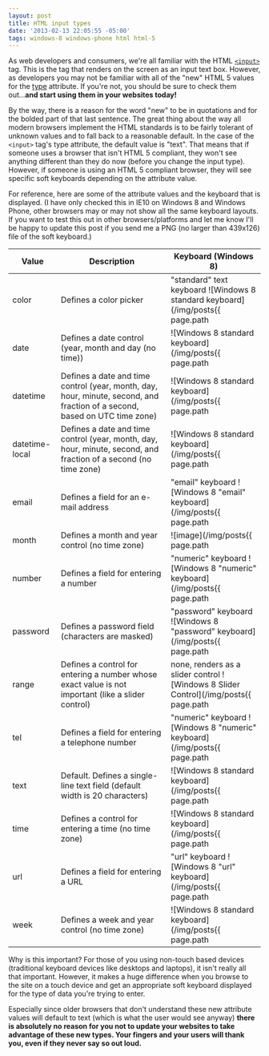```yaml
---
layout: post
title: HTML input types
date: '2013-02-13 22:05:55 -05:00'
tags: windows-8 windows-phone html html-5
---
```


As web developers and consumers, we're all familiar with the HTML [`<input>`](http://www.w3schools.com/tags/tag_input.asp) tag. This is the tag that renders on the screen as an input text box. However, as developers you may not be familiar with all of the "new" HTML 5 values for the [type](http://www.w3schools.com/tags/att_input_type.asp) attribute. If you're not, you should be sure to check them out...**and start using them in your websites today!**

By the way, there is a reason for the word "new" to be in quotations and for the bolded part of that last sentence. The great thing about the way all modern browsers implement the HTML standards is to be fairly tolerant of unknown values and to fall back to a reasonable default. In the case of the `<input>` tag's type attribute, the default value is "text". That means that if someone uses a browser that isn't HTML 5 compliant, they won't see anything different than they do now (before you change the input type). However, if someone is using an HTML 5 compliant browser, they will see specific soft keyboards depending on the attribute value.

For reference, here are some of the attribute values and the keyboard that is displayed. (I have only checked this in IE10 on Windows 8 and Windows Phone, other browsers may or may not show all the same keyboard layouts. If you want to test this out in other browsers/platforms and let me know I'll be happy to update this post if you send me a PNG (no larger than 439x126) file of the soft keyboard.)

| **Value** | **Description** | **Keyboard (Windows 8)** |
| --------- | --------------- | ------------------------ |
| color | Defines a color picker | "standard" text keyboard ![Windows 8 standard keyboard](/img/posts{{ page.path | remove: '_posts' | remove: '.md' }}/image_39.png) |
| date | Defines a date control (year, month and day (no time)) | ![Windows 8 standard keyboard](/img/posts{{ page.path | remove: '_posts' | remove: '.md' }}/image_40.png) |
| datetime | Defines a date and time control (year, month, day, hour, minute, second, and fraction of a second, based on UTC time zone) | ![Windows 8 standard keyboard](/img/posts{{ page.path | remove: '_posts' | remove: '.md' }}/image_41.png) |
| datetime-local | Defines a date and time control (year, month, day, hour, minute, second, and fraction of a second (no time zone) | ![Windows 8 standard keyboard](/img/posts{{ page.path | remove: '_posts' | remove: '.md' }}/image_42.png) |
| email | Defines a field for an e-mail address | "email" keyboard ![Windows 8 "email" keyboard](/img/posts{{ page.path | remove: '_posts' | remove: '.md' }}/image_43.png) |
| month | Defines a month and year control (no time zone) | ![image](/img/posts{{ page.path | remove: '_posts' | remove: '.md' }}/image_49.png "image") |
| number | Defines a field for entering a number | "numeric" keyboard ![Windows 8 "numeric" keyboard](/img/posts{{ page.path | remove: '_posts' | remove: '.md' }}/image_48.png) | 
| password | Defines a password field (characters are masked) | "password" keyboard ![Windows 8 "password" keyboard](/img/posts{{ page.path | remove: '_posts' | remove: '.md' }}/image_47.png) |
| range | Defines a control for entering a number whose exact value is not important (like a slider control) | none, renders as a slider control ![Windows 8 Slider Control](/img/posts{{ page.path | remove: '_posts' | remove: '.md' }}/image_46.png) |
| tel | Defines a field for entering a telephone number | "numeric" keyboard ![Windows 8 "numeric" keyboard](/img/posts{{ page.path | remove: '_posts' | remove: '.md' }}/image_50.png) |
| text | Default. Defines a single-line text field (default width is 20 characters) | ![Windows 8 standard keyboard](/img/posts{{ page.path | remove: '_posts' | remove: '.md' }}/image_51.png) |
| time | Defines a control for entering a time (no time zone) | ![Windows 8 standard keyboard](/img/posts{{ page.path | remove: '_posts' | remove: '.md' }}/image_52.png) |
| url | Defines a field for entering a URL | "url" keyboard ![Windows 8 "url" keyboard](/img/posts{{ page.path | remove: '_posts' | remove: '.md' }}/image_53.png) |
| week | Defines a week and year control (no time zone) | ![Windows 8 standard keyboard](/img/posts{{ page.path | remove: '_posts' | remove: '.md' }}/image_54.png) |           

Why is this important? For those of you using non-touch based devices (traditional keyboard devices like desktops and laptops), it isn't really all that important. However, it makes a huge difference when you browse to the site on a touch device and get an appropriate soft keyboard displayed for the type of data you're trying to enter.

Especially since older browsers that don't understand these new attribute values will default to text (which is what the user would see anyway) **there is absolutely no reason for you not to update your websites to take advantage of these new types. Your fingers and your users will thank you, even if they never say so out loud.**
